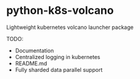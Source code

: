 # python-k8s-volcano
Lightweight kubernetes volcano launcher package

TODO: 
- Documentation 
- Centralized logging in kubernetes 
- README.md 
- Fully sharded data parallel support 
